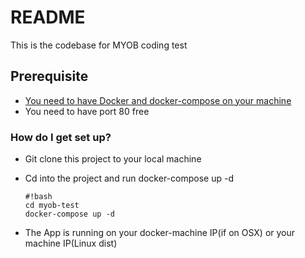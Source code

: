 # README #

This is the codebase for MYOB coding test

## Prerequisite
* [You need to have Docker and docker-compose on your machine](https://docs.docker.com/mac/)
* You need to have port 80 free

### How do I get set up? ###
* Git clone this project to your local machine
* Cd into the project and run docker-compose up -d

   ```
   #!bash
   cd myob-test
   docker-compose up -d
   ```


* The App is running on your docker-machine IP(if on OSX) or your machine IP(Linux dist)